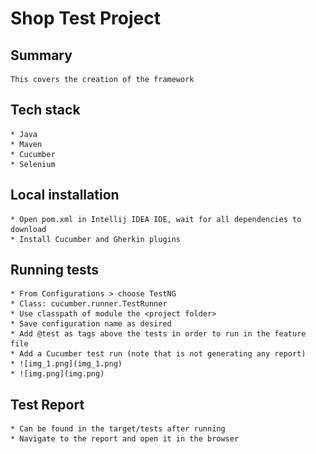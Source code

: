 # Shop Test Project

## Summary

    This covers the creation of the framework

## Tech stack

    * Java
    * Maven
    * Cucumber
    * Selenium

## Local installation

    * Open pom.xml in Intellij IDEA IDE, wait for all dependencies to download
    * Install Cucumber and Gherkin plugins

## Running tests

    * From Configurations > choose TestNG
    * Class: cucumber.runner.TestRunner
    * Use classpath of module the <project folder>
    * Save configuration name as desired
    * Add @test as tags above the tests in order to run in the feature file
    * Add a Cucumber test run (note that is not generating any report)
    * ![img_1.png](img_1.png)
    * ![img.png](img.png)

## Test Report

    * Can be found in the target/tests after running
    * Navigate to the report and open it in the browser